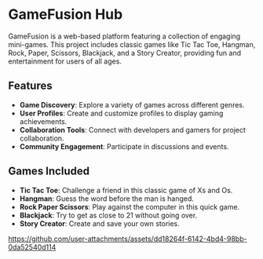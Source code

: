 # GameFusion Hub

GameFusion is a web-based platform featuring a collection of engaging mini-games. This project includes classic games like Tic Tac Toe, Hangman, Rock, Paper, Scissors, Blackjack, and a Story Creator, providing fun and entertainment for users of all ages.

## Features

- **Game Discovery**: Explore a variety of games across different genres.
- **User  Profiles**: Create and customize profiles to display gaming achievements.
- **Collaboration Tools**: Connect with developers and gamers for project collaboration.
- **Community Engagement**: Participate in discussions and events.

## Games Included 
- **Tic Tac Toe**: Challenge a friend in this classic game of Xs and Os.
- **Hangman**: Guess the word before the man is hanged.
- **Rock Paper Scissors**: Play against the computer in this quick game.
- **Blackjack**: Try to get as close to 21 without going over.
- **Story Creator**: Create and save your own stories.

https://github.com/user-attachments/assets/dd18264f-6142-4bd4-98bb-0da52540d114
